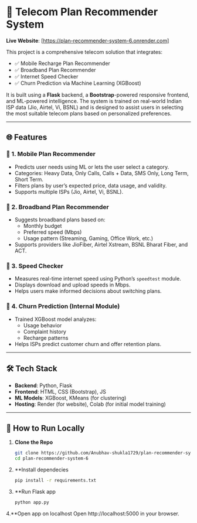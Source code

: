 
# 📶 Telecom Plan Recommender System

**Live Website**: [https://plan-recommender-system-6.onrender.com]

This project is a comprehensive telecom solution that integrates:
- ✅ Mobile Recharge Plan Recommender
- ✅ Broadband Plan Recommender
- ✅ Internet Speed Checker
- ✅ Churn Prediction via Machine Learning (XGBoost)

It is built using a **Flask** backend, a **Bootstrap**-powered responsive frontend, and ML-powered intelligence. The system is trained on real-world Indian ISP data (Jio, Airtel, Vi, BSNL) and is designed to assist users in selecting the most suitable telecom plans based on personalized preferences.

---

## 🌐 Features

### 🔹 1. Mobile Plan Recommender
- Predicts user needs using ML or lets the user select a category.
- Categories: Heavy Data, Only Calls, Calls + Data, SMS Only, Long Term, Short Term.
- Filters plans by user’s expected price, data usage, and validity.
- Supports multiple ISPs (Jio, Airtel, Vi, BSNL).

### 🔹 2. Broadband Plan Recommender
- Suggests broadband plans based on:
  - Monthly budget
  - Preferred speed (Mbps)
  - Usage pattern (Streaming, Gaming, Office Work, etc.)
- Supports providers like JioFiber, Airtel Xstream, BSNL Bharat Fiber, and ACT.

### 🔹 3. Speed Checker
- Measures real-time internet speed using Python’s `speedtest` module.
- Displays download and upload speeds in Mbps.
- Helps users make informed decisions about switching plans.

### 🔹 4. Churn Prediction (Internal Module)
- Trained XGBoost model analyzes:
  - Usage behavior
  - Complaint history
  - Recharge patterns
- Helps ISPs predict customer churn and offer retention plans.

---

## 🛠️ Tech Stack

- **Backend**: Python, Flask
- **Frontend**: HTML, CSS (Bootstrap), JS
- **ML Models**: XGBoost, KMeans (for clustering)
- **Hosting**: Render (for website), Colab (for initial model training)

---

## 🧪 How to Run Locally

1. **Clone the Repo**  
   ```bash
   git clone https://github.com/Anubhav-shukla1729/plan-recommender-system-6.git
   cd plan-recommender-system-6
2. **Install dependecies
   ```bash
   pip install -r requirements.txt
3. **Run Flask app
   ```bash
   python app.py
4.**Open app on localhost
  Open http://localhost:5000 in your browser.
